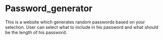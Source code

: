 # Password_generator
This is a website which generates random passwords based on your selection.
User can select what to include in his password and what should be the length of his password.
